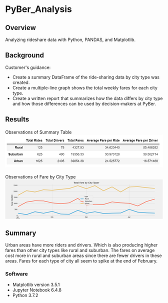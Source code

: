 # PyBer_Analysis

## Overview

Analyzing rideshare data with Python, PANDAS, and Matplotlib.

## Background 
Customer's guidance:

* Create a summary DataFrame of the ride-sharing data by city type was created. 
* Create a multiple-line graph shows the total weekly fares for each city type. 
* Create a written report that summarizes how the data differs by city type and how those differences can be used by decision-makers at PyBer.


## Results

#### 
Observations of Summary Table
![fares_by_city_type_summary_table](./Resources/Pyber_ride_summary_df.png)

#### 
Observations of Fare by City Type
![fares_by_city_type](./Analysis/Fare_Summary_Plot.png)


## Summary

Urban areas have more riders and drivers. Which is also producing higher fares than other city types like rural and suburban. The fares on average cost more in rural and suburban areas since there are fewer drivers in these areas. Fares for each type of city all seem to spike at the end of February.


### Software
* Matplotlib version 3.5.1
* Jupyter Notebook 6.4.8
* Python 3.7.2
